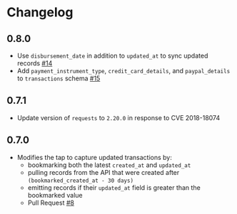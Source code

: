 # Changelog

## 0.8.0
  * Use `disbursement_date` in addition to `updated_at` to sync updated records [#14](https://github.com/singer-io/tap-braintree/pull/14)
  * Add `payment_instrument_type`, `credit_card_details`, and `paypal_details` to `transactions` schema [#15](https://github.com/singer-io/tap-braintree/pull/15)

## 0.7.1
  * Update version of `requests` to `2.20.0` in response to CVE 2018-18074

## 0.7.0
  * Modifies the tap to capture updated transactions by:
      * bookmarking both the latest `created_at` and `updated_at`
      * pulling records from the API that were created after `(bookmarked_created_at - 30 days)`
      * emitting records if their `updated_at` field is greater than the bookmarked value
      * Pull Request [#8](https://github.com/singer-io/tap-braintree/pull/8)
